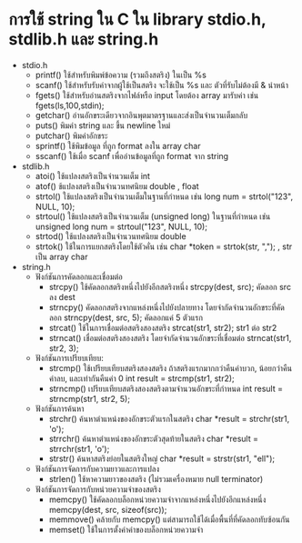 # การใช้ string ใน C ใน library stdio.h, stdlib.h และ string.h
- stdio.h 
    - printf() ใช้สำหรับพิมพ์ข้อความ (รวมถึงสตริง) ในเป็น %s
    - scanf() ใช้สำหรับรับค่าจากผู้ใช้เป็นสตริง จะใช้เป็น %s และ ตัวที่รับไม่ต้องมี & นำหน้า
    - fgets() ใช้สำหรับอ่านสตริงจากไฟล์หรือ input โดยต้อง array มารับค่า เช่น fgets(ls,100,stdin);
    - getchar() อ่านอักขระเดียวจากอินพุตมาตรฐานและส่งเป็นจํานวนเต็มกลับ
    - puts() พิมค่า string และ ขึ้น newline ใหม่
    - putchar() พิมค่าอักขระ
    - sprintf() ใช้พิมข้อมูล ที่ถูก format ลงใน array char
    - sscanf() ใช้เมื่อ scanf เพื่ออ่านข้อมูลที่ถูก format จาก string
- stdlib.h
    - atoi() ใช้แปลงสตริงเป็นจำนวนเต็ม int
    - atof() ช้แปลงสตริงเป็นจำนวนทศนิยม double , float
    - strtol() ใช้แปลงสตริงเป็นจำนวนเต็มในฐานที่กำหนด เช่น long num = strtol("123", NULL, 10);
    - strtoul() ใช้แปลงสตริงเป็นจำนวนเต็ม (unsigned long) ในฐานที่กำหนด เช่น unsigned long num = strtoul("123", NULL, 10);
    - strtod() ใช้แปลงสตริงเป็นจำนวนทศนิยม double
    - strtok() ใช้ในการแยกสตริงโดยใช้ตัวคั่น เช่น char *token = strtok(str, ","); , str เป็น array char
- string.h
    - ฟังก์ชันการคัดลอกและเชื่อมต่อ
        - strcpy() ใช้คัดลอกสตริงหนึ่งไปยังอีกสตริงหนึ่ง strcpy(dest, src); คัดลอก src ลง dest
        - strncpy() คัดลอกสตริงจากแหล่งหนึ่งไปยังปลายทาง โดยจำกัดจำนวนอักขระที่คัดลอก strncpy(dest, src, 5); คัดลอกแค่ 5 ตัวแรก
        - strcat() ใช้ในการเชื่อมต่อสตริงสองสตริง strcat(str1, str2); str1 ต่อ str2
        - strncat() เชื่อมต่อสตริงสองสตริง โดยจำกัดจำนวนอักขระที่เชื่อมต่อ strncat(str1, str2, 3);
    - ฟังก์ชันการเปรียบเทียบ:
        - strcmp() ใช้เปรียบเทียบสตริงสองสตริง ถ้าสตริงแรกมากกว่าคืนค่าบวก, น้อยกว่าคืนค่าลบ, และเท่ากันคืนค่า 0 
        int result = strcmp(str1, str2);
        - strncmp() เปรียบเทียบสตริงสองสตริงตามจำนวนอักขระที่กำหนด int result = strncmp(str1, str2, 5);
    - ฟังก์ชันการค้นหา
        - strchr() ค้นหาตำแหน่งของอักขระตัวแรกในสตริง char *result = strchr(str1, 'o');
        - strrchr() ค้นหาตำแหน่งของอักขระตัวสุดท้ายในสตริง char *result = strrchr(str1, 'o');
        - strstr() ค้นหาสตริงย่อยในสตริงใหญ่ char *result = strstr(str1, "ell");
    - ฟังก์ชันการจัดการกับความยาวและการแปลง
        - strlen() ใช้หาความยาวของสตริง (ไม่รวมเครื่องหมาย null terminator)
    - ฟังก์ชันการจัดการกับหน่วยความจำของสตริง
        - memcpy() ใช้คัดลอกบล็อกหน่วยความจำจากแหล่งหนึ่งไปยังอีกแหล่งหนึ่ง memcpy(dest, src, sizeof(src));
        - memmove() คล้ายกับ memcpy() แต่สามารถใช้ได้เมื่อพื้นที่ที่คัดลอกทับซ้อนกัน
        - memset() ใช้ในการตั้งค่าค่าของบล็อกหน่วยความจำ

